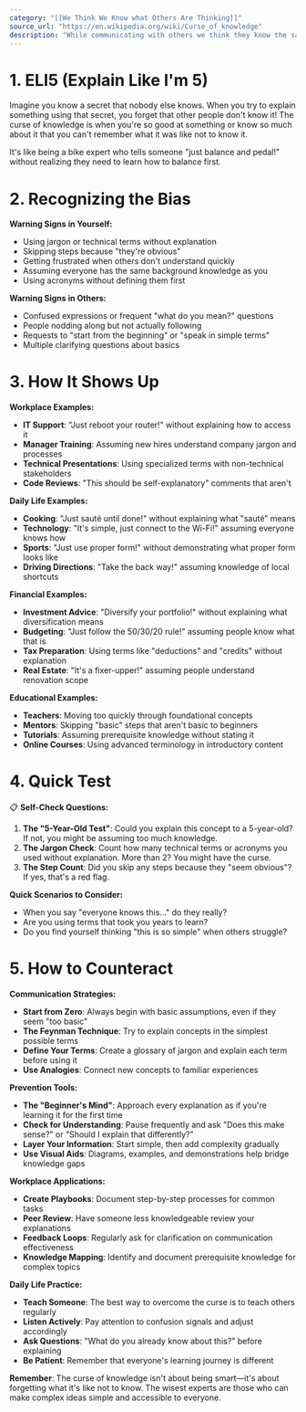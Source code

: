 ```yaml
---
category: "[[We Think We Know what Others Are Thinking]]"
source_url: "https://en.wikipedia.org/wiki/Curse_of_knowledge"
description: "While communicating with others we think they know the same as us."
---
```


# 1. ELI5 (Explain Like I'm 5)

Imagine you know a secret that nobody else knows. When you try to explain something using that secret, you forget that other people don't know it! The curse of knowledge is when you're so good at something or know so much about it that you can't remember what it was like not to know it.

It's like being a bike expert who tells someone "just balance and pedal!" without realizing they need to learn how to balance first.

# 2. Recognizing the Bias

**Warning Signs in Yourself:**
- Using jargon or technical terms without explanation
- Skipping steps because "they're obvious"
- Getting frustrated when others don't understand quickly
- Assuming everyone has the same background knowledge as you
- Using acronyms without defining them first

**Warning Signs in Others:**
- Confused expressions or frequent "what do you mean?" questions
- People nodding along but not actually following
- Requests to "start from the beginning" or "speak in simple terms"
- Multiple clarifying questions about basics

# 3. How It Shows Up

**Workplace Examples:**
- **IT Support**: "Just reboot your router!" without explaining how to access it
- **Manager Training**: Assuming new hires understand company jargon and processes
- **Technical Presentations**: Using specialized terms with non-technical stakeholders
- **Code Reviews**: "This should be self-explanatory" comments that aren't

**Daily Life Examples:**
- **Cooking**: "Just sauté until done!" without explaining what "sauté" means
- **Technology**: "It's simple, just connect to the Wi-Fi!" assuming everyone knows how
- **Sports**: "Just use proper form!" without demonstrating what proper form looks like
- **Driving Directions**: "Take the back way!" assuming knowledge of local shortcuts

**Financial Examples:**
- **Investment Advice**: "Diversify your portfolio!" without explaining what diversification means
- **Budgeting**: "Just follow the 50/30/20 rule!" assuming people know what that is
- **Tax Preparation**: Using terms like "deductions" and "credits" without explanation
- **Real Estate**: "It's a fixer-upper!" assuming people understand renovation scope

**Educational Examples:**
- **Teachers**: Moving too quickly through foundational concepts
- **Mentors**: Skipping "basic" steps that aren't basic to beginners
- **Tutorials**: Assuming prerequisite knowledge without stating it
- **Online Courses**: Using advanced terminology in introductory content

# 4. Quick Test

📋 **Self-Check Questions:**

1. **The "5-Year-Old Test"**: Could you explain this concept to a 5-year-old? If not, you might be assuming too much knowledge.
2. **The Jargon Check**: Count how many technical terms or acronyms you used without explanation. More than 2? You might have the curse.
3. **The Step Count**: Did you skip any steps because they "seem obvious"? If yes, that's a red flag.

 **Quick Scenarios to Consider:**
- When you say "everyone knows this..." do they really?
- Are you using terms that took you years to learn?
- Do you find yourself thinking "this is so simple" when others struggle?

# 5. How to Counteract

**Communication Strategies:**
- **Start from Zero**: Always begin with basic assumptions, even if they seem "too basic"
- **The Feynman Technique**: Try to explain concepts in the simplest possible terms
- **Define Your Terms**: Create a glossary of jargon and explain each term before using it
- **Use Analogies**: Connect new concepts to familiar experiences

**Prevention Tools:**
- **The "Beginner's Mind"**: Approach every explanation as if you're learning it for the first time
- **Check for Understanding**: Pause frequently and ask "Does this make sense?" or "Should I explain that differently?"
- **Layer Your Information**: Start simple, then add complexity gradually
- **Use Visual Aids**: Diagrams, examples, and demonstrations help bridge knowledge gaps

**Workplace Applications:**
- **Create Playbooks**: Document step-by-step processes for common tasks
- **Peer Review**: Have someone less knowledgeable review your explanations
- **Feedback Loops**: Regularly ask for clarification on communication effectiveness
- **Knowledge Mapping**: Identify and document prerequisite knowledge for complex topics

**Daily Life Practice:**
- **Teach Someone**: The best way to overcome the curse is to teach others regularly
- **Listen Actively**: Pay attention to confusion signals and adjust accordingly
- **Ask Questions**: "What do you already know about this?" before explaining
- **Be Patient**: Remember that everyone's learning journey is different

**Remember**: The curse of knowledge isn't about being smart—it's about forgetting what it's like not to know. The wisest experts are those who can make complex ideas simple and accessible to everyone.
